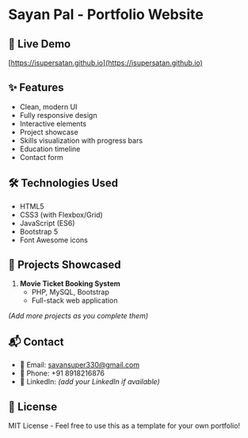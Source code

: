 # Sayan Pal - Portfolio Website


## 🚀 Live Demo
[https://isupersatan.github.io](https://isupersatan.github.io)

## ✨ Features
- Clean, modern UI
- Fully responsive design
- Interactive elements
- Project showcase
- Skills visualization with progress bars
- Education timeline
- Contact form

## 🛠 Technologies Used
- HTML5
- CSS3 (with Flexbox/Grid)
- JavaScript (ES6)
- Bootstrap 5
- Font Awesome icons

## 📌 Projects Showcased
1. **Movie Ticket Booking System**
   - PHP, MySQL, Bootstrap
   - Full-stack web application

*(Add more projects as you complete them)*

## 📬 Contact
- 📧 Email: savansuper330@gmail.com
- 📱 Phone: +91 8918216876
- 💼 LinkedIn: *(add your LinkedIn if available)*

## 📜 License
MIT License - Feel free to use this as a template for your own portfolio!
